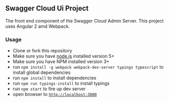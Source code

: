 ## Swagger Cloud Ui Project

The front end component of the Swagger Cloud Admin Server. This project uses Angular 2 amd Webpack. 

### Usage
- Clone or fork this repository
- Make sure you have [node.js](https://nodejs.org/) installed version 5+
- Make sure you have NPM installed version 3+
- run `npm install -g webpack webpack-dev-server typings typescript` to install global dependencies
- run `npm install` to install dependencies
- run `npm run typings-install` to install typings
- run `npm start` to fire up dev server
- open browser to [`http://localhost:3000`](http://localhost:3000)
